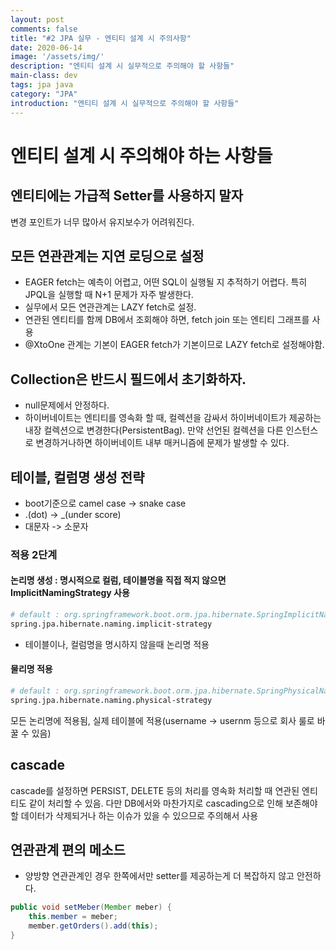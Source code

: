 ```yaml
---
layout: post
comments: false
title: "#2 JPA 실무 - 엔티티 설계 시 주의사항"
date: 2020-06-14
image: '/assets/img/'
description: "엔티티 설계 시 실무적으로 주의해야 할 사항들"
main-class: dev
tags: jpa java
category: "JPA"
introduction: "엔티티 설계 시 실무적으로 주의해야 할 사항들"
---
```

# 엔티티 설계 시 주의해야 하는 사항들
## 엔티티에는 가급적 Setter를 사용하지 말자
변경 포인트가 너무 많아서 유지보수가 어려워진다.

## 모든 연관관계는 지연 로딩으로 설정
- EAGER fetch는 예측이 어렵고, 어떤 SQL이 실행될 지 추적하기 어렵다. 특히 JPQL을 실행할 때 N+1 문제가 자주 발생한다.
- 실무에서 모든 연관관계는 LAZY fetch로 설정.
- 연관된 엔티티를 함께 DB에서 조회해야 하면, fetch join 또는 엔티티 그래프를 사용
- @XtoOne 관계는 기본이 EAGER fetch가 기본이므로 LAZY fetch로 설정해야함.

## Collection은 반드시 필드에서 초기화하자.
- null문제에서 안정하다.
- 하이버네이트는 엔티티를 영속화 할 때, 컬렉션을 감싸서 하이버네이트가 제공하는 내장 컬렉션으로 변경한다(PersistentBag). 만약 선언된 컬렉션을 다른 인스턴스로 변경하거나하면 하이버네이트 내부 매커니즘에 문제가 발생할 수 있다.

## 테이블, 컬럼명 생성 전략
- boot기준으로 camel case -> snake case
- .(dot) -> _(under score)
- 대문자 -> 소문자

### 적용 2단계

#### 논리명 생성 : 명시적으로 컬럼, 테이블명을 직접 적지 않으면 ImplicitNamingStrategy 사용
```bash
# default : org.springframework.boot.orm.jpa.hibernate.SpringImplicitNamingStrategy
spring.jpa.hibernate.naming.implicit-strategy
```
- 테이블이나, 컬럼명을 명시하지 않을때 논리명 적용

#### 물리명 적용
```bash
# default : org.springframework.boot.orm.jpa.hibernate.SpringPhysicalNamingStrategy
spring.jpa.hibernate.naming.physical-strategy
```
모든 논리명에 적용됨, 실제 테이블에 적용(username -> usernm 등으로 회사 룰로 바꿀 수 있음)

## cascade
cascade를 설정하면 PERSIST, DELETE 등의 처리를 영속화 처리할 때 연관된 엔티티도 같이 처리할 수 있음. 다만 DB에서와 마찬가지로 cascading으로 인해 보존해야 할 데이터가 삭제되거나 하는 이슈가 있을 수 있으므로 주의해서 사용

## 연관관계 편의 메소드
- 양방향 연관관계인 경우 한쪽에서만 setter를 제공하는게 더 복잡하지 않고 안전하다.
```java
public void setMeber(Member meber) {
    this.member = meber;
    member.getOrders().add(this);
}
```
